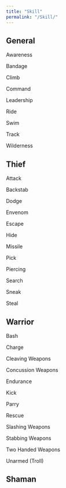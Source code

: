 ```yaml
---
title: "Skill"
permalink: "/Skill/"
---
```


## General

Awareness

Bandage

Climb

Command

Leadership

Ride

Swim

Track

Wilderness

## Thief

Attack

Backstab

Dodge

Envenom

Escape

Hide

Missile

Pick

Piercing

Search

Sneak

Steal

## Warrior

Bash

Charge

Cleaving Weapons

Concussion Weapons

Endurance

Kick

Parry

Rescue

Slashing Weapons

Stabbing Weapons

Two Handed Weapons

Unarmed (Troll)

## Shaman